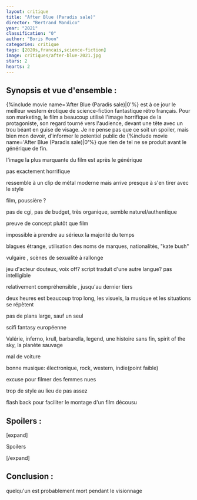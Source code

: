 ```yaml
---
layout: critique
title: "After Blue (Paradis sale)"
director: "Bertrand Mandico"
year: "2021"
classification: "0"
author: "Boris Moon"
categories: critique
tags: [2020s,francais,science-fiction]
image: critiques/after-blue-2021.jpg
stars: 2
hearts: 2
---
```


## Synopsis et vue d'ensemble :

{%include movie name='After Blue (Paradis sale)|0'%} est à ce jour le meilleur western érotique de science-fiction fantastique rétro français. Pour son marketing, le film a beaucoup utilisé l'image horrifique de la protagoniste, son regard tourné vers l'audience, devant une tête avec un trou béant en guise de visage. Je ne pense pas que ce soit un spoiler, mais bien mon devoir, d'informer le potentiel public de {%include movie name='After Blue (Paradis sale)|0'%} que rien de tel ne se produit avant le générique de fin.


l'image la plus marquante du film est après le générique

pas exactement horrifique


ressemble à un clip de métal moderne mais arrive presque à s'en tirer avec le style

film, poussière ?

pas de cgi, pas de budget, très organique, semble naturel/authentique

preuve de concept plutôt que film


impossible à prendre au sérieux la majorité du temps

blagues étrange, utilisation des noms de marques, nationalités, "kate bush"

vulgaire , scènes de sexualité à rallonge

jeu d'acteur douteux, voix off? script traduit d'une autre langue? pas intelligible

relativement compréhensible , jusqu'au dernier tiers

deux heures est beaucoup trop long, les visuels, la musique et les situations se répètent

pas de plans large, sauf un seul

scifi fantasy européenne

Valérie, inferno, krull, barbarella, legend, une histoire sans fin, spirit of the sky, la planète sauvage

mal de voiture

bonne musique: électronique, rock, western, indie(point faible)

excuse pour filmer des femmes nues

trop de style au lieu de pas assez


flash back pour faciliter le montage d'un film décousu

## Spoilers :

[expand]

Spoilers

[/expand]

## Conclusion :

quelqu'un est probablement mort pendant le visionnage
